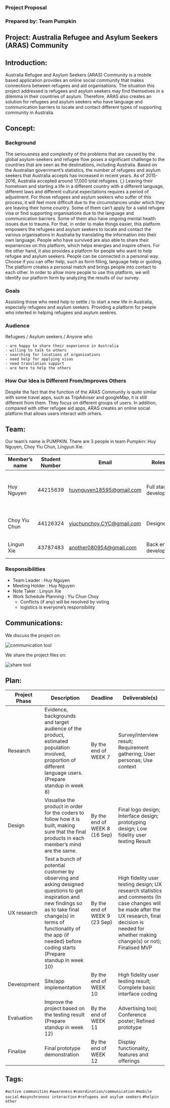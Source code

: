 ### Project Proposal
### Prepared by: Team Pumpkin 
## Project: Australia Refugee and Asylum Seekers (ARAS) Community 
## Introduction:
Australia Refugee and Asylum Seekers (ARAS) Community is a mobile based application provides an online social community that makes connections between refugees and aid organisations. The situation this project addressed is refugees and asylum seekers may find themselves in a dilemma in their countries of asylum. Therefore, ARAS also creates an solution for refugees and asylum seekers who have language and communication barriers to locate and contact different types of supporting community in Australia. 

## Concept:
### Background
The seriousness and complexity of the problems that are caused by the global asylum-seekers and refugee flow poses a significant challenge to the countries that are seen as the destinations, including Australia. Based on the Australian government’s statistics, the number of refugees and asylum seekers that Australia accepts has increased in recent years. As of 2015-2016, Australia accepted around 17,000 total refugees. (,)
Leaving their hometown and starting a life in a different country with a different language, different laws and different cultural expectations requires a period of adjustment. For those refugees and asylum seekers who suffer of this process, it will feel more difficult due to the circumstances under which they are leaving their home country. Some of them can’t apply for a valid refugee visa or find supporting organisations due to the language and communication barriers. Some of them also have ongoing mental health issues due to trauma. 
For that, in order to make things easier, this platform empowers the refugees and asylum seekers to locate and contact the various organisations in Australia by translating the information into their own language. People who have survived are also able to share their experiences on this platform, which helps energies and inspire others. For the other hand, it also provides a platform for people who want to help refugee and asylum seekers. People can be connected in a personal way. Choose if you can offer help, such as form filling, language help or guiding. The platform creates a personal match and brings people into contact to each other. In order to allow more people to use this platform, we will identify our platform form by analyzing the results of our survey.
### Goals
Assisting those who need help to settle / to start a new life in Australia, especially refugees and asylum seekers.
Providing a platform for peeple who interted in helping refugees and asylum seekres.  
### Audience
Refugees / Asylum seekers / Anyone who 

	- are happy to share their experience in Australia
	- willing to talk to others
	- searching for locations of organisations
	- need help for applying visas
	- need translation support
	- are here to help the others 
### How Our Idea is Different From/Improves Others
Despite the fact that the function of the ARAS Community is quite similar with some travel apps, such as TripAdviser and googleMap, it is still different from them. They focus on different groups of users. In addition, compared with other refugee aid apps, ARAS creates an online social platform that allows users interact with orhers.  

## Team:
Our team’s name is PUMPKIN. There are 3 people in team Pumpkin: Huy Nguyen, Choy Yiu Chun, Lingyun Xie.

Member’s name | Student Number | Email | Roles | Skills 
--------------| -------------- | ----- | ----- | -----
Huy Nguyen | 44215639 | huynguyen18595@gmail.com | Full stack develope | HTML, CSS, Bootstrap, Javascript(include Jquery), Java, Python, ASP.net (C#), C++
Choy Yiu Chun | 44126324 | yiuchunchoy.CYC@gmail.com | Designer | Adobe Illustrator, Photoshop, Indesign, Experience
Lingun Xie | 43787483 | another080954@gmail.com | Back end developer | HTML, CSS, Javascript, Python

### Responsibilities

- Team Leader : Huy Nguyen
- Meeting Holder : Huy Nguyen
- Note Taker : Linyun Xie
- Work Schedule Planning : Yiu Chun Choy
	- Conflicts (if any) will be resolved by voting 
	- logistics is everyone’s responsibility 

## Communications:
We discuss the project on:

![communication tool](http://i.imgur.com/v0HQF3bm.png)

We share the project files on:

![share tool](http://i.imgur.com/tYNwehzm.png)


## Plan: 

Project Phase | Description | Deadline | Deliverable(s)  
--------------| ------------| -------- | ---------------
Research| Evidence, backgrounds and target audience of the product, estimated population involved, proportion of different language users. (Prepare standup in week 8)| By the end of WEEK 7 | Survey/interview result; Requirement gathering; User personas; Use context
Design| Visualise the product in order for the coders to follow how it is built, making sure that the final products in each member’s mind are the same. | By the end of WEEK 8 (16 Sep) | Final logo design; Interface design; prototyping design; Low fidelity user testing Result 
UX research| Test a bunch of potential customer by observing and asking designed questions to get inspiration and new findings so as to take final change(s) in terms of functionality of the app (if needed) before coding starts (Prepare standup in week 10) | By the end of WEEK 9 (23 Sep) | High fidelity user testing design; UX research statistics and comments (In case changes will be made after the UX research, final decision is needed for whether making change(s) or not); Finalised MVP  
Development| Site/app implementation | By the end of WEEK 10 | High fidelity user testing result; Complete basic interface coding 
Evaluation| Improve the project based on the testing result (Prepare standup in week 12) | By the end of WEEK 11 | Advertising tool; Conference poster; Refined prototype
Finalise| Final prototype demonstration | By the end of WEEK 12 | Display functionality, features and offerings
## Tags:
`#active communities`
`#awareness` 
`#coordination/communication` 
`#mobile social` 
`#asynchronous interaction`
`#refugees and asylum seekers` 
`#helpin other`

